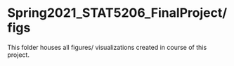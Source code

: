 # Spring2021_STAT5206_FinalProject/figs
This folder houses all figures/ visualizations created in course of this project. 
